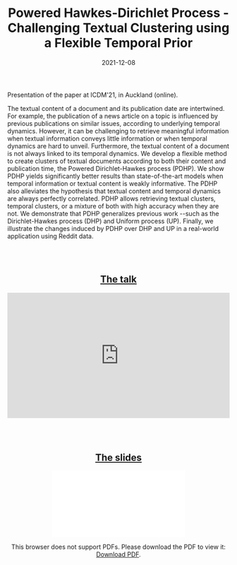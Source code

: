 ﻿---
layout: post
type: communication
support: powerpoint
link: https://arxiv.org/pdf/2109.07170.pdf
title: Powered Hawkes-Dirichlet Process - Challenging Textual Clustering using a Flexible Temporal Prior
authors: <b>G. Poux-Médard</b>
journal: ICDM
year: 2021
doi: 10.1109/ICDM51629.2021.00062
date: 2021-12-08
description: # Add post description (optional)
img: articles/covers/12_prez-PDHP.jpg
fig-caption: 
tags: [clustering, temporal bayesian prior, powered dirichlet process, hawkes process, dirichlet-hawkes process, PDP, dirichlet]
---

Presentation of the paper at ICDM'21, in Auckland (online).

The textual content of a document and its publication date are intertwined. 
For example, the publication of a news article on a topic is influenced by 
previous publications on similar issues, according to underlying temporal 
dynamics. However, it can be challenging to retrieve meaningful information 
when textual information conveys little information or when temporal dynamics 
are hard to unveil. Furthermore, the textual content of a document is not 
always linked to its temporal dynamics.
We develop a flexible method to create clusters of textual documents 
according to both their content and publication time, the Powered 
Dirichlet-Hawkes process (PDHP). We show PDHP yields significantly 
better results than state-of-the-art models when temporal information 
or textual content is weakly informative. The PDHP also alleviates the 
hypothesis that textual content and temporal dynamics are always perfectly 
correlated. PDHP allows retrieving textual clusters, temporal clusters, 
or a mixture of both with high accuracy when they are not. We demonstrate 
that PDHP generalizes previous work --such as the Dirichlet-Hawkes process 
(DHP) and Uniform process (UP). Finally, we illustrate the changes induced 
by PDHP over DHP and UP in a real-world application using Reddit data.


<br><br>

## <center><u>The talk</u></center>
<center>
<div style="width: 100%; aspect-ratio: 16 / 9;">
<iframe width="100%" height="100%" src="https://www.youtube.com/embed/FaipVzux7gI" title="YouTube video player" frameborder="0" allow="accelerometer; autoplay; clipboard-write; encrypted-media; gyroscope; picture-in-picture" allowfullscreen></iframe>
</div>
</center>

<br><br>

## <center><u>The slides</u></center>
<center>
<object data="/assets/img/articles/PDHP/Diaporama.pdf" type="application/pdf" width="100%" height="700px">
    <embed src="/assets/img/articles/PDHP/Diaporama.pdf">
        <p>This browser does not support PDFs. Please download the PDF to view it: <a href="/assets/img/articles/PDHP/Diaporama.pdf">Download PDF</a>.</p>
</object>
</center>

